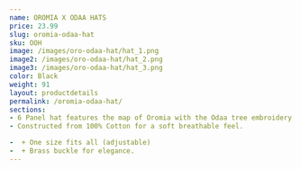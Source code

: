 ```yaml
---
name: OROMIA X ODAA HATS
price: 23.99
slug: oromia-odaa-hat
sku: OOH
image: /images/oro-odaa-hat/hat_1.png
image2: /images/oro-odaa-hat/hat_2.png
image3: /images/oro-odaa-hat/hat_3.png
color: Black
weight: 91
layout: productdetails
permalink: /oromia-odaa-hat/
sections:
- 6 Panel hat features the map of Oromia with the Odaa tree embroidery on the front.
- Constructed from 100% Cotton for a soft breathable feel.

-  + One size fits all (adjustable)
-  + Brass buckle for elegance.
---
```

 

